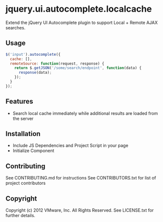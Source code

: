 # jquery.ui.autocomplete.localcache

Extend the jQuery UI Autocomplete plugin to support Local + Remote AJAX
searches.

## Usage

```javascript
$('input').autocomplete({
  cache: [],
  remoteSource: function(request, response) {
    return $.getJSON('/some/search/endpoint', function(data) {
      response(data);
    });
  }
});
```

## Features

* Search local cache immediately while additional results are loaded
  from the server

## Installation

* Include JS Dependencies and Project Script in your page
* Initialize Component

## Contributing

See CONTRIBUTING.md for instructions
See CONTRIBUTORS.txt for list of project contributors

## Copyright

Copyright (c) 2012 VMware, Inc. All Rights Reserved.
See LICENSE.txt for further details.
